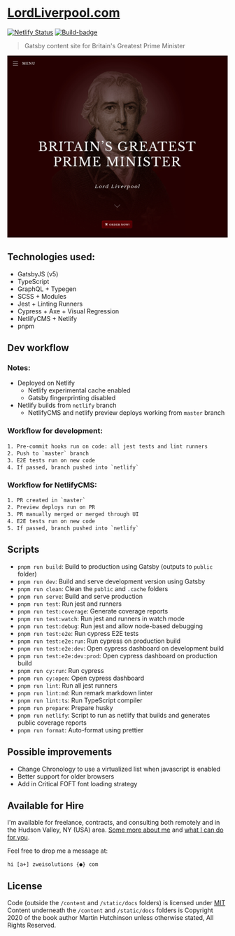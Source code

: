 # [LordLiverpool.com](https://www.lordliverpool.com/)

[![Netlify Status](https://img.shields.io/netlify/6c600477-b01f-411f-bafd-d5a428a1ec4e?logo=netlify&style=flat-square)](https://app.netlify.com/sites/torystories/deploys)
[![Build-badge](https://img.shields.io/github/actions/workflow/status/Zweihander-Main/lordliverpool.com/test.yml?branch=master&logo=github&style=flat-square)](https://github.com/Zweihander-Main/lordliverpool.com/actions?query=workflow%3Ae2e-test)

> Gatsby content site for Britain's Greatest Prime Minister

![Screenshot of LordLiverpool.com](./docs/lordliverpool.png)

## Technologies used:

-   GatsbyJS (v5)
-   TypeScript
-   GraphQL + Typegen
-   SCSS + Modules
-   Jest + Linting Runners
-   Cypress + Axe + Visual Regression
-   NetlifyCMS + Netlify
-   pnpm

## Dev workflow

### Notes:

-   Deployed on Netlify
    -   Netlify experimental cache enabled
    -   Gatsby fingerprinting disabled
-   Netlify builds from `netlify` branch
    -   NetlifyCMS and netlify preview deploys working from `master` branch

### Workflow for development:

    1. Pre-commit hooks run on code: all jest tests and lint runners
    2. Push to `master` branch
    3. E2E tests run on new code
    4. If passed, branch pushed into `netlify`

### Workflow for NetlifyCMS:

    1. PR created in `master`
    2. Preview deploys run on PR
    3. PR manually merged or merged through UI
    4. E2E tests run on new code
    5. If passed, branch pushed into `netlify`

## Scripts

-   `pnpm run build`: Build to production using Gatsby (outputs to `public` folder)
-   `pnpm run dev`: Build and serve development version using Gatsby
-   `pnpm run clean`: Clean the `public` and `.cache` folders
-   `pnpm run serve`: Build and serve production
-   `pnpm run test`: Run jest and runners
-   `pnpm run test:coverage`: Generate coverage reports
-   `pnpm run test:watch`: Run jest and runners in watch mode
-   `pnpm run test:debug`: Run jest and allow node-based debugging
-   `pnpm run test:e2e`: Run cypress E2E tests
-   `pnpm run test:e2e:run`: Run cypress on production build
-   `pnpm run test:e2e:dev`: Open cypress dashboard on development build
-   `pnpm run test:e2e:dev:prod`: Open cypress dashboard on production build
-   `pnpm run cy:run`: Run cypress
-   `pnpm run cy:open`: Open cypress dashboard
-   `pnpm run lint`: Run all jest runners
-   `pnpm run lint:md`: Run remark markdown linter
-   `pnpm run lint:ts`: Run TypeScript compiler
-   `pnpm run prepare`: Prepare husky
-   `pnpm run netlify`: Script to run as netlify that builds and generates public coverage reports
-   `pnpm run format`: Auto-format using prettier

## Possible improvements

-   Change Chronology to use a virtualized list when javascript is enabled
-   Better support for older browsers
-   Add in Critical FOFT font loading strategy

## Available for Hire

I'm available for freelance, contracts, and consulting both remotely and in the Hudson Valley, NY (USA) area. [Some more about me](https://www.zweisolutions.com/about.html) and [what I can do for you](https://www.zweisolutions.com/services.html).

Feel free to drop me a message at:

```
hi [a+] zweisolutions {●} com
```

## License

Code (outside the `/content` and `/static/docs` folders) is licensed under [MIT](./LICENSE)
Content underneath the `/content` and `/static/docs` folders is Copyright 2020 of the book author Martin Hutchinson unless otherwise stated, All Rights Reserved.
